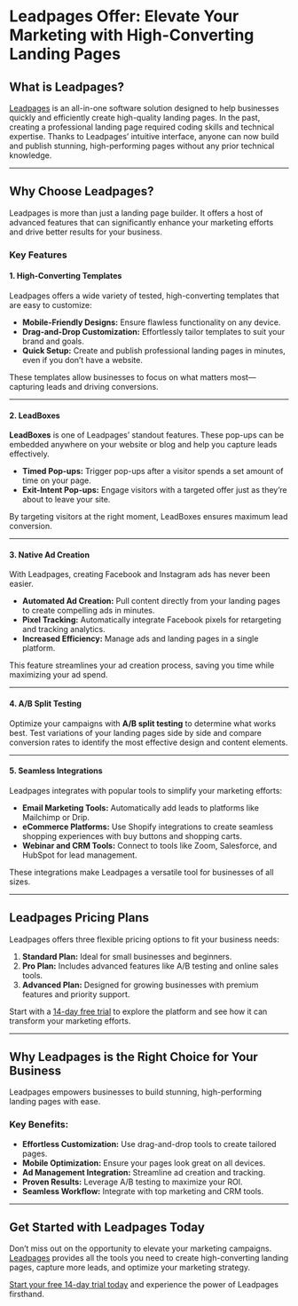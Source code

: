 # Leadpages Offer: Elevate Your Marketing with High-Converting Landing Pages

## What is Leadpages?

[Leadpages](https://bit.ly/LEadPages) is an all-in-one software solution designed to help businesses quickly and efficiently create high-quality landing pages. In the past, creating a professional landing page required coding skills and technical expertise. Thanks to Leadpages’ intuitive interface, anyone can now build and publish stunning, high-performing pages without any prior technical knowledge.

---

## Why Choose Leadpages?

Leadpages is more than just a landing page builder. It offers a host of advanced features that can significantly enhance your marketing efforts and drive better results for your business.

### Key Features

#### 1. High-Converting Templates
Leadpages offers a wide variety of tested, high-converting templates that are easy to customize:

- **Mobile-Friendly Designs:** Ensure flawless functionality on any device.
- **Drag-and-Drop Customization:** Effortlessly tailor templates to suit your brand and goals.
- **Quick Setup:** Create and publish professional landing pages in minutes, even if you don’t have a website.

These templates allow businesses to focus on what matters most—capturing leads and driving conversions.

---

#### 2. LeadBoxes
**LeadBoxes** is one of Leadpages’ standout features. These pop-ups can be embedded anywhere on your website or blog and help you capture leads effectively. 

- **Timed Pop-ups:** Trigger pop-ups after a visitor spends a set amount of time on your page.
- **Exit-Intent Pop-ups:** Engage visitors with a targeted offer just as they’re about to leave your site.

By targeting visitors at the right moment, LeadBoxes ensures maximum lead conversion.

---

#### 3. Native Ad Creation
With Leadpages, creating Facebook and Instagram ads has never been easier. 

- **Automated Ad Creation:** Pull content directly from your landing pages to create compelling ads in minutes.
- **Pixel Tracking:** Automatically integrate Facebook pixels for retargeting and tracking analytics.
- **Increased Efficiency:** Manage ads and landing pages in a single platform.

This feature streamlines your ad creation process, saving you time while maximizing your ad spend.

---

#### 4. A/B Split Testing
Optimize your campaigns with **A/B split testing** to determine what works best. Test variations of your landing pages side by side and compare conversion rates to identify the most effective design and content elements.

---

#### 5. Seamless Integrations
Leadpages integrates with popular tools to simplify your marketing efforts:

- **Email Marketing Tools:** Automatically add leads to platforms like Mailchimp or Drip.
- **eCommerce Platforms:** Use Shopify integrations to create seamless shopping experiences with buy buttons and shopping carts.
- **Webinar and CRM Tools:** Connect to tools like Zoom, Salesforce, and HubSpot for lead management.

These integrations make Leadpages a versatile tool for businesses of all sizes.

---

## Leadpages Pricing Plans

Leadpages offers three flexible pricing options to fit your business needs:

1. **Standard Plan:** Ideal for small businesses and beginners.
2. **Pro Plan:** Includes advanced features like A/B testing and online sales tools.
3. **Advanced Plan:** Designed for growing businesses with premium features and priority support.

Start with a [14-day free trial](https://bit.ly/LEadPages) to explore the platform and see how it can transform your marketing efforts.

---

## Why Leadpages is the Right Choice for Your Business

Leadpages empowers businesses to build stunning, high-performing landing pages with ease. 

### Key Benefits:
- **Effortless Customization:** Use drag-and-drop tools to create tailored pages.
- **Mobile Optimization:** Ensure your pages look great on all devices.
- **Ad Management Integration:** Streamline ad creation and tracking.
- **Proven Results:** Leverage A/B testing to maximize your ROI.
- **Seamless Workflow:** Integrate with top marketing and CRM tools.

---

## Get Started with Leadpages Today

Don’t miss out on the opportunity to elevate your marketing campaigns. [Leadpages](https://bit.ly/LEadPages) provides all the tools you need to create high-converting landing pages, capture more leads, and optimize your marketing strategy. 

[Start your free 14-day trial today](https://bit.ly/LEadPages) and experience the power of Leadpages firsthand.
